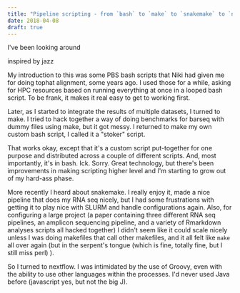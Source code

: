 ```yaml
---
title: "Pipeline scripting - from `bash` to `make` to `snakemake` to `nextflow` to ..."
date: 2018-04-08
draft: true
---
```


I've been looking around

inspired by jazz

My introduction to this was some PBS bash scripts that Niki had given
me for doing tophat alignment, some years ago. I used those for a
while, asking for HPC resources based on running everything at
once in a looped bash script. To be frank, it makes it real easy to
get to working first.

Later, as I started to integrate the results of multiple datasets,
I turned to make. I tried to hack together a way of doing benchmarks
for barseq with dummy files using make, but it got messy.
I returned to make my own custom bash script, I called it a "stoker"
script.

That works okay, except that it's a custom script put-together for
one purpose and distributed across a couple of different scripts.
And, most importantly, it's in bash. Ick. Sorry. Great technology,
but there's been improvements in making scripting higher level and
I'm starting to grow out of my hard-ass phase.

More recently I heard about snakemake. I really enjoy it, made a
nice pipeline that does my RNA seq nicely, but I had some 
frustrations with getting it to play nice with SLURM and handle
configurations again. Also, for configuring a large project (a paper
containing three different RNA seq pipelines, an amplicon sequencing
pipeline, and a variety of Rmarkdown analyses scripts all hacked
together) I didn't seem like it could scale nicely unless I was doing
makefiles that call other makefiles, and it all felt like `make`
all over again (but in the serpent's tongue (which is fine, totally
fine, but I still miss perl) ).

So I turned to nextflow. I was intimidated by the use of Groovy,
even with the ability to use other languages within the processes.
I'd never used Java before (javascript yes, but not the big J). 
